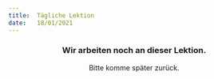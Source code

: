 ```yaml
---
title:  Tägliche Lektion
date:   18/01/2021
---
```


### <center>Wir arbeiten noch an dieser Lektion.</center>
<center>Bitte komme später zurück.</center>
